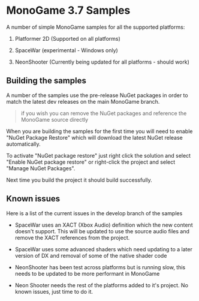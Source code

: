 MonoGame 3.7 Samples
=======

A number of simple MonoGame samples for all the supported platforms:

1. Platformer 2D (Supported on all platforms)

2. SpaceWar (experimental - Windows only)

3. NeonShooter (Currently being updated for all platforms - should work)

## Building the samples

A number of the samples use the pre-release NuGet packages in order to match the latest dev releases on the main MonoGame branch.

>if you wish you can remove the NuGet packages and reference the MonoGame source directly

When you are building the samples for the first time you will need to enable "NuGet Package Restore" which will download the latest NuGet release automatically.

To activate "NuGet package restore" just right click the solution and select "Enable NuGet package restore" or right-click the project and select "Manage NuGet Packages".

Next time you build the project it should build successfully.

## Known issues

Here is a list of the current issues in the develop branch of the samples

* SpaceWar uses an XACT (Xbox Audio) definition which the new content doesn't support.  This will be updated to use the source audio files and remove the XACT references from the project.

* SpaceWar uses some advanced shaders which need updating to a later version of DX and removal of some of the native shader code

* NeonShooter has been test across platforms but is running slow, this needs to be updated to be more performant in MonoGame

* Neon Shooter needs the rest of the platforms added to it's project.  No known issues, just time to do it.
